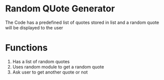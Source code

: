 # Random QUote Generator
The Code has a predefined list of quotes stored in list and a random quote will be displayed to the user

# Functions
1. Has a list of random quotes
2. Uses random module to get a random quote
3. Ask user to get another quote or not